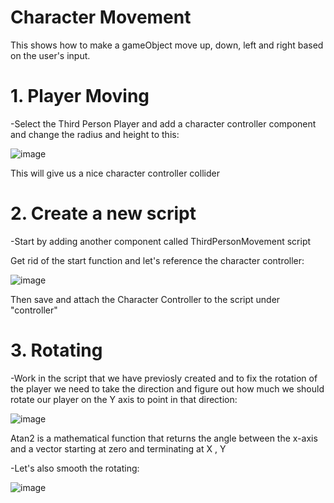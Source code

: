 # Character Movement

This shows how to make a gameObject move up, down, left and right based on the user's input.

# 1. Player Moving

-Select the Third Person Player and add a character controller component and change the radius and height to this:

![image](https://user-images.githubusercontent.com/91954726/140928501-52c7ec8e-8764-4b2e-b046-19407f264242.png)

This will give us a nice character controller collider

# 2. Create a new script

-Start by adding another component called ThirdPersonMovement script

Get rid of the start function and let's reference the character controller:

![image](https://user-images.githubusercontent.com/91954726/140929949-3e8e9233-e0e7-4e87-bd2e-182ffac31a7b.png)

Then save and attach the Character Controller to the script under "controller"

# 3. Rotating

-Work in the script that we have previosly created and to fix the rotation of the player we need to take the direction and figure out how much we should rotate our player on the Y axis to point in that direction:

![image](https://user-images.githubusercontent.com/91954726/140931604-1c83df4a-5ce7-4972-84fb-e7ab2bbdd861.png)

Atan2 is a mathematical function that returns the angle between the x-axis and a vector starting at zero and terminating at X , Y

-Let's also smooth the rotating:

![image](https://user-images.githubusercontent.com/91954726/140932270-9a29f268-9659-444a-aef5-9ceceae34549.png)


